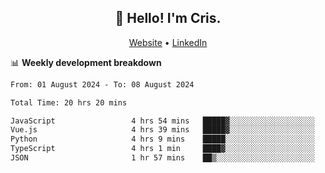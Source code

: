 
<h2 align="center">👋 Hello! I'm Cris.</h2>
<p align="center">
  <a href="https://www.criscunas.dev">Website</a> •
  <a href="https://www.linkedin.com/in/cristophercunas/">LinkedIn</a> 
</p>


📊 **Weekly development breakdown**
<!--START_SECTION:waka-->

```txt
From: 01 August 2024 - To: 08 August 2024

Total Time: 20 hrs 20 mins

JavaScript                 4 hrs 54 mins   █████▓░░░░░░░░░░░░░░░░░░░   23.33 %
Vue.js                     4 hrs 39 mins   █████▓░░░░░░░░░░░░░░░░░░░   22.17 %
Python                     4 hrs 9 mins    █████░░░░░░░░░░░░░░░░░░░░   19.76 %
TypeScript                 4 hrs 1 min     ████▓░░░░░░░░░░░░░░░░░░░░   19.14 %
JSON                       1 hr 57 mins    ██▒░░░░░░░░░░░░░░░░░░░░░░   09.30 %
```

<!--END_SECTION:waka-->
